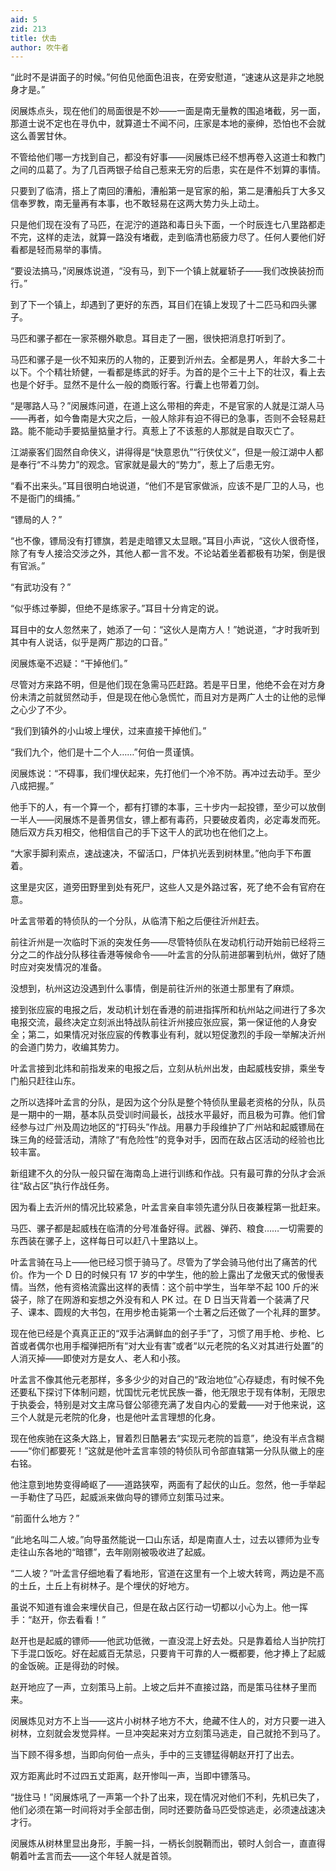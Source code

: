 ```yaml
---
aid: 5
zid: 213
title: 伏击
author: 吹牛者
---
```


“此时不是讲面子的时候。”何伯见他面色沮丧，在旁安慰道，“速速从这是非之地脱身才是。”

闵展炼点头，现在他们的局面很是不妙——一面是南无量教的围追堵截，另一面，那道士说不定也在寻仇中，就算道士不闻不问，庄家是本地的豪绅，恐怕也不会就这么善罢甘休。

不管给他们哪一方找到自己，都没有好事——闵展炼已经不想再卷入这道士和教门之间的瓜葛了。为了几百两银子给自己惹来无穷的后患，实在是件不划算的事情。

只要到了临清，搭上了南回的漕船，漕船第一是官家的船，第二是漕船兵丁大多又信奉罗教，南无量再有本事，也不敢轻易在这两大势力头上动土。

只是他们现在没有了马匹，在泥泞的道路和毒日头下面，一个时辰连七八里路都走不完，这样的走法，就算一路没有堵截，走到临清也筋疲力尽了。任何人要他们好看都是轻而易举的事情。

“要设法搞马，”闵展炼说道，“没有马，到下一个镇上就雇轿子——我们改换装扮而行。”

到了下一个镇上，却遇到了更好的东西，耳目们在镇上发现了十二匹马和四头骡子。

马匹和骡子都在一家茶棚外歇息。耳目走了一圈，很快把消息打听到了。

马匹和骡子是一伙不知来历的人物的，正要到沂州去。全都是男人，年龄大多二十以下。个个精壮矫健，一看都是练武的好手。为首的是个三十上下的壮汉，看上去也是个好手。显然不是什么一般的商贩行客。行囊上也带着刀剑。

“是哪路人马？”闵展炼问道，在道上这么带相的奔走，不是官家的人就是江湖人马——再者，如今鲁南是大灾之后，一般人除非有迫不得已的急事，否则不会轻易赶路。能不能动手要掂量掂量才行。真惹上了不该惹的人那就是自取灭亡了。

江湖豪客们固然自命侠义，讲得得是“快意恩仇”“行侠仗义”，但是一般江湖中人都是奉行“不斗势力”的观念。官家就是最大的“势力”，惹上了后患无穷。

“看不出来头。”耳目很明白地说道，“他们不是官家做派，应该不是厂卫的人马，也不是衙门的缉捕。”

“镖局的人？”

“也不像，镖局没有打镖旗，若是走暗镖又太显眼。”耳目小声说，“这伙人很奇怪，除了有专人接洽交涉之外，其他人都一言不发。不论站着坐着都极有功架，倒是很有官派。”

“有武功没有？”

“似乎练过拳脚，但绝不是练家子。”耳目十分肯定的说。

耳目中的女人忽然来了，她添了一句：“这伙人是南方人！”她说道，“才时我听到其中有人说话，似乎是两广那边的口音。”

闵展炼毫不迟疑：“干掉他们。”

尽管对方来路不明，但是他们现在急需马匹赶路。若是平日里，他绝不会在对方身份未清之前就贸然动手，但是现在他心急慌忙，而且对方是两广人士的让他的忌惮之心少了不少。

“我们到镇外的小山坡上埋伏，过来直接干掉他们。”

“我们九个，他们是十二个人……”何伯一贯谨慎。

闵展炼说：“不碍事，我们埋伏起来，先打他们一个冷不防。再冲过去动手。至少八成把握。”

他手下的人，有一个算一个，都有打镖的本事，三十步内一起投镖，至少可以放倒一半人——闵展炼不是善男信女，镖上都有毒药，只要破皮着肉，必定毒发而死。随后双方兵刃相交，他相信自己的手下这干人的武功也在他们之上。

“大家手脚利索点，速战速决，不留活口，尸体扒光丢到树林里。”他向手下布置着。

这里是灾区，道旁田野里到处有死尸，这些人又是外路过客，死了绝不会有官府在意。

叶孟言带着的特侦队的一个分队，从临清下船之后便往沂州赶去。

前往沂州是一次临时下派的突发任务——尽管特侦队在发动机行动开始前已经将三分之二的作战分队移往香港等候命令——叶孟言的分队前进部署到杭州，做好了随时应对突发情况的准备。

没想到，杭州这边没遇到什么事情，倒是前往沂州的张道士那里有了麻烦。

接到张应宸的电报之后，发动机计划在香港的前进指挥所和杭州站之间进行了多次电报交流，最终决定立刻派出特战队前往沂州接应张应宸，第一保证他的人身安全；第二，如果情况对张应宸的传教事业有利，就以短促激烈的手段一举解决沂州的会道门势力，收编其势力。

叶孟言接到北炜和前指发来的电报之后，立刻从杭州出发，由起威栈安排，乘坐专门船只赶往山东。

之所以选择叶孟言的分队，是因为这个分队是整个特侦队里最老资格的分队，队员是一期中的一期，基本队员受训时间最长，战技水平最好，而且极为可靠。他们曾经参与过广州及周边地区的“打码头”作战。用暴力手段维护了广州站和起威镖局在珠三角的经营活动，清除了“有危险性”的竞争对手，因而在敌占区活动的经验也比较丰富。

新组建不久的分队一般只留在海南岛上进行训练和作战。只有最可靠的分队才会派往“敌占区”执行作战任务。

因为看上去沂州的情况比较紧急，叶孟言亲自率领先遣分队日夜兼程第一批赶来。

马匹、骡子都是起威栈在临清的分号准备好得。武器、弹药、粮食……一切需要的东西装在骡子上，这样每日可以赶八十里路以上。

叶孟言骑在马上——他已经习惯于骑马了。尽管为了学会骑马他付出了痛苦的代价。作为一个 D 日的时候只有 17 岁的中学生，他的脸上露出了龙傲天式的傲慢表情。当然，他有资格流露出这样的表情：这个前中学生，当年举不起 100 斤的米袋子，除了在网游和妄想之外没有和人 PK 过。在 D 日当天背着一个装满了尺子、课本、圆规的大书包，在用步枪击毙第一个土著之后还做了一个礼拜的噩梦。

现在他已经是个真真正正的“双手沾满鲜血的刽子手”了，习惯了用手枪、步枪、匕首或者偶尔也用手榴弹把所有“对大业有害”或者“以元老院的名义对其进行处置”的人消灭掉——即使对方是女人、老人和小孩。

叶孟言不像其他元老那样，多多少少的对自己的“政治地位”心存疑虑，有时候不免还要私下探讨下体制问题，忧国忧元老忧民族一番，他无限忠于现有体制，无限忠于执委会，特别是对文主席马督公邬德充满了发自内心的爱戴——对于他来说，这三个人就是元老院的化身，也是他叶孟言理想的化身。

现在他疾驰在这条大路上，冒着烈日酷暑去“实现元老院的旨意”，绝没有半点含糊——“你们都要死！”这就是他叶孟言率领的特侦队司令部直辖第一分队队徽上的座右铭。

他注意到地势变得崎岖了——道路狭窄，两面有了起伏的山丘。忽然，他一手举起一手勒住了马匹，起威派来做向导的镖师立刻策马过来。

“前面什么地方？”

“此地名叫二人坡。”向导虽然能说一口山东话，却是南直人士，过去以镖师为业专走往山东各地的“暗镖”，去年刚刚被吸收进了起威。

“二人坡？”叶孟言仔细地看了看地形，官道在这里有一个上坡大转弯，两边是不高的土丘，土丘上有树林子。是个埋伏的好地方。

虽说不知道有谁会来埋伏自己，但是在敌占区行动一切都以小心为上。他一挥手：“赵开，你去看看！”

赵开也是起威的镖师——他武功低微，一直没混上好去处。只是靠着给人当护院打下手混口饭吃。好在起威百无禁忌，只要肯干可靠的人一概都要，他才捧上了起威的金饭碗。正是得劲的时候。

赵开地应了一声，立刻策马上前。上坡之后并不直接过路，而是策马往林子里而来。

闵展炼见对方不上当——这片小树林子地方不大，绝藏不住人的，对方只要一进入树林，立刻就会发觉异样。一旦冲突起来对方立刻策马逃走，自己就抢不到马了。

当下顾不得多想，当即向何伯一点头，手中的三支镖猛得朝赵开打了出去。

双方距离此时不过四五丈距离，赵开惨叫一声，当即中镖落马。

“拢住马！”闵展炼吼了一声第一个扑了出来，现在情况对他们不利，先机已失了，他们必须在第一时间将对手全部击倒，同时还要防备马匹受惊逃走，必须速战速决才行。

闵展炼从树林里显出身形，手腕一抖，一柄长剑脱鞘而出，顿时人剑合一，直直得朝着叶孟言而去——这个年轻人就是首领。
